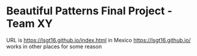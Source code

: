 # Beautiful Patterns Final Project - Team XY

URL is https://lsgt16.github.io/index.html in Mexico
https://lsgt16.github.io/ works in other places for some reason
